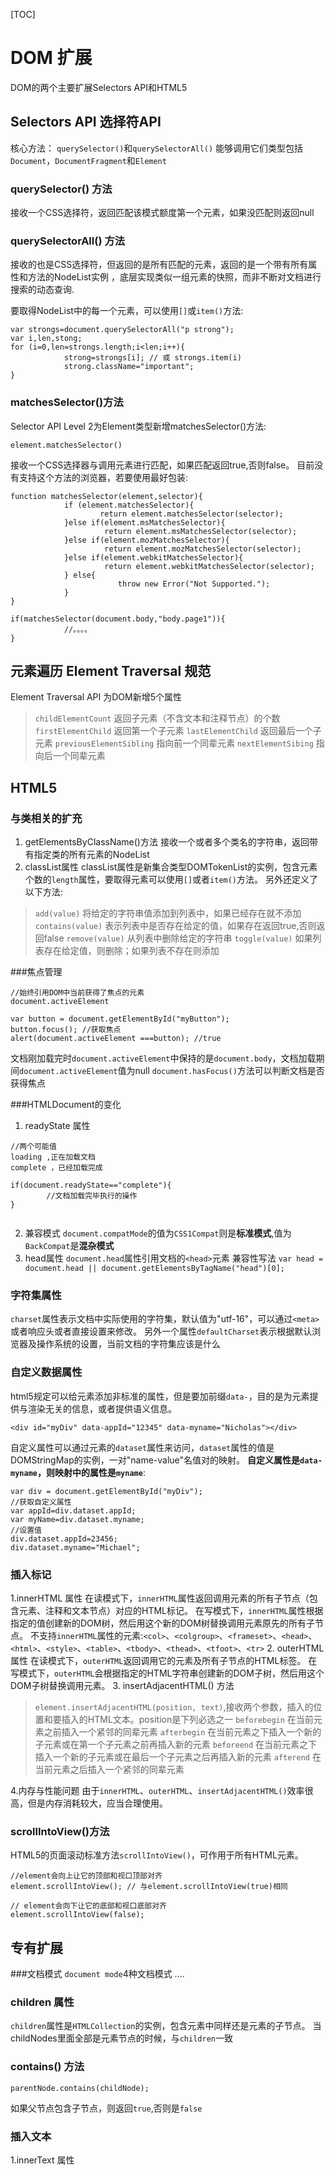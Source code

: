 [TOC]

# DOM 扩展
DOM的两个主要扩展Selectors API和HTML5

##  Selectors API 选择符API
核心方法：
`querySelector()`和`querySelectorAll()`
能够调用它们类型包括`Document`，`DocumentFragment`和`Element`


###   querySelector() 方法
接收一个CSS选择符，返回匹配该模式额度第一个元素，如果没匹配则返回null

### querySelectorAll() 方法
接收的也是CSS选择符，但返回的是所有匹配的元素，返回的是一个带有所有属性和方法的NodeList实例
，底层实现类似一组元素的快照，而非不断对文档进行搜索的动态查询.

要取得NodeList中的每一个元素，可以使用`[]`或`item()`方法:
```
var strongs=document.querySelectorAll("p strong");
var i,len,stong;
for (i=0,len=strongs.length;i<len;i++){
            strong=strongs[i]; // 或 strongs.item(i)
            strong.className="important";
}
```
### matchesSelector()方法
Selector API Level 2为Element类型新增matchesSelector()方法:
```
element.matchesSelector()
```
接收一个CSS选择器与调用元素进行匹配，如果匹配返回true,否则false。
目前没有支持这个方法的浏览器，若要使用最好包装:
```
function matchesSelector(element,selector){
            if (element.matchesSelector){
                    return element.matchesSelector(selector);
            }else if(element.msMatchesSelector){
                     return element.msMatchesSelector(selector);
            }else if(element.mozMatchesSelector){
                     return element.mozMatchesSelector(selector);
            }else if(element.webkitMatchesSelector){
                     return element.webkitMatchesSelector(selector);
            } else{
                        throw new Error("Not Supported.");
            }
}

if(matchesSelector(document.body,"body.page1")){
            //。。。。
}
```

## 元素遍历  Element Traversal 规范
Element Traversal API 为DOM新增5个属性
>`childElementCount` 返回子元素（不含文本和注释节点）的个数
    `firstElementChild` 返回第一个子元素
    `lastElementChild` 返回最后一个子元素
    `previousElementSibling` 指向前一个同辈元素
    `nextElementSibing` 指向后一个同辈元素

## HTML5

### 与类相关的扩充
1. getElementsByClassName()方法
接收一个或者多个类名的字符串，返回带有指定类的所有元素的NodeList
2. classList属性
classList属性是新集合类型DOMTokenList的实例，包含元素个数的`length`属性，要取得元素可以使用`[]`或者`item()`方法。
另外还定义了以下方法:

>`add(value)` 将给定的字符串值添加到列表中，如果已经存在就不添加
    `contains(value)` 表示列表中是否存在给定的值，如果存在返回true,否则返回false
    `remove(value)` 从列表中删除给定的字符串
    `toggle(value)` 如果列表存在给定值，则删除；如果列表不存在则添加

###焦点管理
```
//始终引用DOM中当前获得了焦点的元素
document.activeElement
```
```
var button = document.getElementById("myButton");
button.focus(); //获取焦点
alert(document.activeElement ===button); //true
```
文档刚加载完时`document.activeElement`中保持的是`document.body`，文档加载期间`document.activeElement`值为null
`document.hasFocus()`方法可以判断文档是否获得焦点

###HTMLDocument的变化
1. readyState 属性
```
//两个可能值
loading ,正在加载文档
complete ，已经加载完成

if(document.readyState=="complete"){
        //文档加载完毕执行的操作
}


```
2. 兼容模式
`document.compatMode`的值为`CSS1Compat`则是**标准模式**,值为`BackCompat`是**混杂模式**
3. head属性
`document.head`属性引用文档的`<head>`元素
 兼容性写法 `var head = document.head || document.getElementsByTagName("head")[0];`   


### 字符集属性
`charset`属性表示文档中实际使用的字符集，默认值为"utf-16"，可以通过`<meta>`或者响应头或者直接设置来修改。
另外一个属性`defaultCharset`表示根据默认浏览器及操作系统的设置，当前文档的字符集应该是什么

### 自定义数据属性
html5规定可以给元素添加非标准的属性，但是要加前缀`data-`，目的是为元素提供与渲染无关的信息，或者提供语义信息。
```
<div id="myDiv" data-appId="12345" data-myname="Nicholas"></div>
```
自定义属性可以通过元素的`dataset`属性来访问，`dataset`属性的值是DOMStringMap的实例，一对"name-value"名值对的映射。
**自定义属性是`data-myname`，则映射中的属性是`myname`**:
```
var div = document.getElementById("myDiv");
//获取自定义属性
var appId=div.dataset.appId;
var myName=div.dataset.myname;
//设置值
div.dataset.appId=23456;
div.dataset.myname="Michael";
```

### 插入标记
1.innerHTML 属性
在读模式下，`innerHTML`属性返回调用元素的所有子节点（包含元素、注释和文本节点）对应的HTML标记。
在写模式下，`innerHTML`属性根据指定的值创建新的DOM树，然后用这个新的DOM树替换调用元素原先的所有子节点。
不支持`innerHTML`属性的元素:`<col>`、`<colgroup>`、`<frameset>`、`<head>`、`<html>`、`<style>`、`<table>`、`<tbody>`、`<thead>`、`<tfoot>`、`<tr>`
2. outerHTML 属性
在读模式下，`outerHTML`返回调用它的元素及所有子节点的HTML标签。
在写模式下，`outerHTML`会根据指定的HTML字符串创建新的DOM子树，然后用这个DOM子树替换调用元素。
3. insertAdjacentHTML() 方法
>`element.insertAdjacentHTML(position, text)`,接收两个参数，插入的位置和要插入的HTML文本。position是下列必选之一
    `beforebegin` 在当前元素之前插入一个紧邻的同辈元素
    `afterbegin` 在当前元素之下插入一个新的子元素或在第一个子元素之前再插入新的元素
    `beforeend`  在当前元素之下插入一个新的子元素或在最后一个子元素之后再插入新的元素
    `afterend` 在当前元素之后插入一个紧邻的同辈元素

4.内存与性能问题
由于`innerHTML`、`outerHTML`、`insertAdjacentHTML()`效率很高，但是内存消耗较大，应当合理使用。

### scrollIntoView()方法
HTML5的页面滚动标准方法`scrollIntoView()`，可作用于所有HTML元素。
```
//element会向上让它的顶部和视口顶部对齐
element.scrollIntoView(); // 与element.scrollIntoView(true)相同

// element会向下让它的底部和视口底部对齐
element.scrollIntoView(false); 
```

##  专有扩展
###文档模式
`document mode`4种文档模式
....

### children 属性
`children`属性是`HTMLCollection`的实例，包含元素中同样还是元素的子节点。
当childNodes里面全部是元素节点的时候，与`children`一致


### contains() 方法
```
parentNode.contains(childNode);
```
如果父节点包含子节点，则返回`true`,否则是`false`


### 插入文本
1.innerText 属性 

